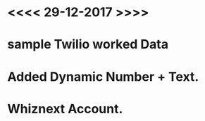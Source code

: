 

# <<<< 29-12-2017 >>>>
# sample Twilio worked Data
# Added Dynamic Number + Text.
# Whiznext Account.

